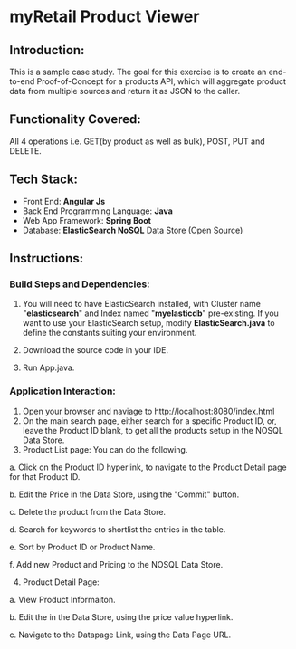 # myRetail Product Viewer

## **Introduction:**
This is a sample case study. The goal for this exercise is to create an end-to-end Proof-of-Concept for a products API, which will aggregate product data from multiple sources and return it as JSON to the caller. 

## **Functionality Covered:**
All 4 operations i.e. GET(by product as well as bulk), POST, PUT and DELETE.

## **Tech Stack:**
* Front End: **Angular Js**
* Back End Programming Language: **Java**
* Web App Framework: **Spring Boot**
* Database: **ElasticSearch NoSQL** Data Store (Open Source)

## **Instructions:**

### **Build Steps and Dependencies:**

1. You will need to have ElasticSearch installed, with Cluster name "**elasticsearch**" and Index named "**myelasticdb**" pre-existing. If you want to use your ElasticSearch setup, modify **ElasticSearch.java** to define the constants suiting your environment.

2. Download the source code in your IDE.

3. Run App.java.

### **Application Interaction:**


1. Open your browser and naviage to http://localhost:8080/index.html
2. On the main search page, either search for a specific Product ID, or, leave the Product ID blank, to get all the products setup in the NOSQL Data Store.
3. Product List page: You can do the following.

  a. Click on the Product ID hyperlink, to navigate to the Product Detail page for that Product ID.

  b. Edit the Price in the Data Store, using the "Commit" button.

  c. Delete the product from the Data Store.

  d. Search for keywords to shortlist the entries in the table.

  e. Sort by Product ID or Product Name.
  
  f. Add new Product and Pricing to the NOSQL Data Store.
  
4. Product Detail Page: 

  a. View Product Informaiton.
  
  b. Edit the in the Data Store, using the price value hyperlink.
  
  c. Navigate to the Datapage Link, using the Data Page URL. 







